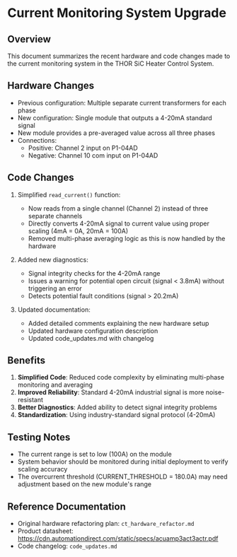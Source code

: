 # Current Monitoring System Upgrade

## Overview
This document summarizes the recent hardware and code changes made to the current monitoring system in the THOR SiC Heater Control System.

## Hardware Changes
- Previous configuration: Multiple separate current transformers for each phase
- New configuration: Single module that outputs a 4-20mA standard signal
- New module provides a pre-averaged value across all three phases
- Connections:
  - Positive: Channel 2 input on P1-04AD
  - Negative: Channel 10 com input on P1-04AD

## Code Changes
1. Simplified `read_current()` function:
   - Now reads from a single channel (Channel 2) instead of three separate channels
   - Directly converts 4-20mA signal to current value using proper scaling (4mA = 0A, 20mA = 100A)
   - Removed multi-phase averaging logic as this is now handled by the hardware

2. Added new diagnostics:
   - Signal integrity checks for the 4-20mA range
   - Issues a warning for potential open circuit (signal < 3.8mA) without triggering an error
   - Detects potential fault conditions (signal > 20.2mA)

3. Updated documentation:
   - Added detailed comments explaining the new hardware setup
   - Updated hardware configuration description
   - Updated code_updates.md with changelog

## Benefits
1. **Simplified Code**: Reduced code complexity by eliminating multi-phase monitoring and averaging
2. **Improved Reliability**: Standard 4-20mA industrial signal is more noise-resistant
3. **Better Diagnostics**: Added ability to detect signal integrity problems
4. **Standardization**: Using industry-standard signal protocol (4-20mA)

## Testing Notes
- The current range is set to low (100A) on the module
- System behavior should be monitored during initial deployment to verify scaling accuracy
- The overcurrent threshold (CURRENT_THRESHOLD = 180.0A) may need adjustment based on the new module's range

## Reference Documentation
- Original hardware refactoring plan: `ct_hardware_refactor.md`
- Product datasheet: https://cdn.automationdirect.com/static/specs/acuamp3act3actr.pdf
- Code changelog: `code_updates.md`